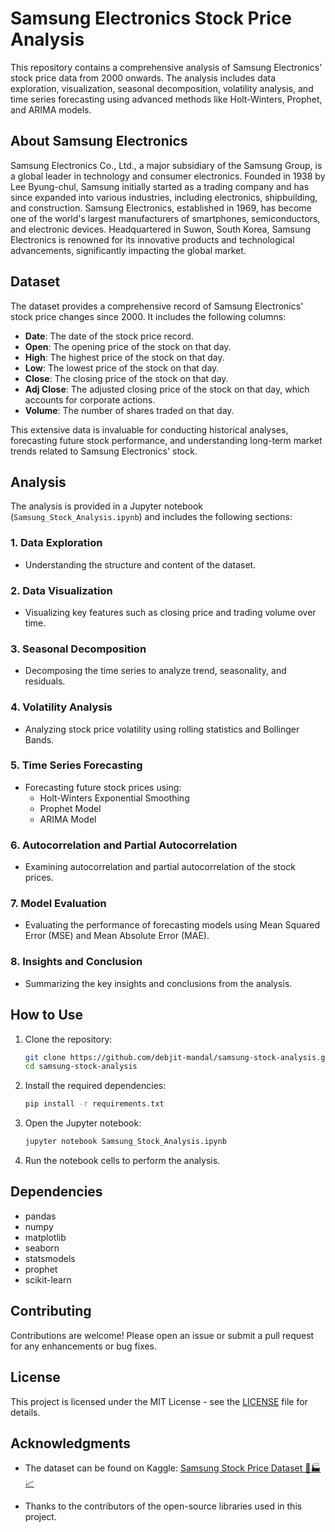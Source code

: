 
# Samsung Electronics Stock Price Analysis

This repository contains a comprehensive analysis of Samsung Electronics' stock price data from 2000 onwards. The analysis includes data exploration, visualization, seasonal decomposition, volatility analysis, and time series forecasting using advanced methods like Holt-Winters, Prophet, and ARIMA models. 

## About Samsung Electronics

Samsung Electronics Co., Ltd., a major subsidiary of the Samsung Group, is a global leader in technology and consumer electronics. Founded in 1938 by Lee Byung-chul, Samsung initially started as a trading company and has since expanded into various industries, including electronics, shipbuilding, and construction. Samsung Electronics, established in 1969, has become one of the world's largest manufacturers of smartphones, semiconductors, and electronic devices. Headquartered in Suwon, South Korea, Samsung Electronics is renowned for its innovative products and technological advancements, significantly impacting the global market.

## Dataset

The dataset provides a comprehensive record of Samsung Electronics' stock price changes since 2000. It includes the following columns:
- **Date**: The date of the stock price record.
- **Open**: The opening price of the stock on that day.
- **High**: The highest price of the stock on that day.
- **Low**: The lowest price of the stock on that day.
- **Close**: The closing price of the stock on that day.
- **Adj Close**: The adjusted closing price of the stock on that day, which accounts for corporate actions.
- **Volume**: The number of shares traded on that day.

This extensive data is invaluable for conducting historical analyses, forecasting future stock performance, and understanding long-term market trends related to Samsung Electronics' stock.

## Analysis

The analysis is provided in a Jupyter notebook (`Samsung_Stock_Analysis.ipynb`) and includes the following sections:

### 1. Data Exploration
- Understanding the structure and content of the dataset.

### 2. Data Visualization
- Visualizing key features such as closing price and trading volume over time.

### 3. Seasonal Decomposition
- Decomposing the time series to analyze trend, seasonality, and residuals.

### 4. Volatility Analysis
- Analyzing stock price volatility using rolling statistics and Bollinger Bands.

### 5. Time Series Forecasting
- Forecasting future stock prices using:
  - Holt-Winters Exponential Smoothing
  - Prophet Model
  - ARIMA Model

### 6. Autocorrelation and Partial Autocorrelation
- Examining autocorrelation and partial autocorrelation of the stock prices.

### 7. Model Evaluation
- Evaluating the performance of forecasting models using Mean Squared Error (MSE) and Mean Absolute Error (MAE).

### 8. Insights and Conclusion
- Summarizing the key insights and conclusions from the analysis.

## How to Use

1. Clone the repository:
   ```sh
   git clone https://github.com/debjit-mandal/samsung-stock-analysis.git
   cd samsung-stock-analysis
   ```

2. Install the required dependencies:
   ```sh
   pip install -r requirements.txt
   ```

3. Open the Jupyter notebook:
   ```sh
   jupyter notebook Samsung_Stock_Analysis.ipynb
   ```

4. Run the notebook cells to perform the analysis.

## Dependencies

- pandas
- numpy
- matplotlib
- seaborn
- statsmodels
- prophet
- scikit-learn

## Contributing

Contributions are welcome! Please open an issue or submit a pull request for any enhancements or bug fixes.

## License

This project is licensed under the MIT License - see the [LICENSE](LICENSE) file for details.

## Acknowledgments

- The dataset can be found on Kaggle: [Samsung Stock Price Dataset 📱🏭📈](https://www.kaggle.com/datasets/mayankanand2701/samsung-stock-price-dataset)
  
- Thanks to the contributors of the open-source libraries used in this project.
